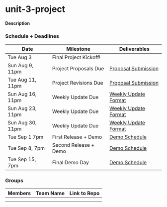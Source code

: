 # unit-3-project  

#### Description

### Schedule + Deadlines  
| Date | Milestone | Deliverables | 
|---|---|---|
| Tue Aug 3 | Final Project Kickoff! | |
| Sun Aug 9, 11pm | Project Proposals Due | [Proposal Submission]() |
| Tue Aug 11, 11pm | Project Revisions Due | [Proposal Submission]() |
| Sun Aug 16, 11pm | Weekly Update Due | [Weekly Update Format]() |
| Sun Aug 23, 11pm | Weekly Update Due | [Weekly Update Format]() |
| Sun Aug 30, 11pm | Weekly Update Due | [Weekly Update Format]() |
| Tue Sep 1 7pm | First Release + Demo | [Demo Schedule]() |
| Tue Sep 8, 7pm | Second Release + Demo | [Demo Schedule]() |
| Tue Sep 15, 7pm | Final Demo Day | [Demo Schedule]() |

### Groups  
| Members | Team Name | Link to Repo |  
|---|---|---|
|  |  |  |
|  |  |  |  
